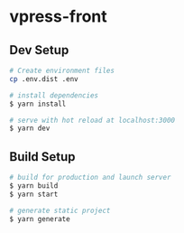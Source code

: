 # vpress-front

>
## Dev Setup
``` bash
# Create environment files
cp .env.dist .env

# install dependencies
$ yarn install

# serve with hot reload at localhost:3000
$ yarn dev
```


## Build Setup

``` bash
# build for production and launch server
$ yarn build
$ yarn start

# generate static project
$ yarn generate
```

